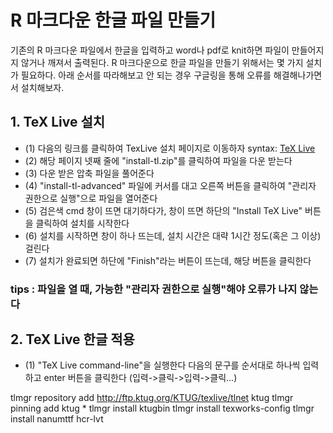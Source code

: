 # R 마크다운 한글 파일 만들기
기존의 R 마크다운 파일에서 한글을 입력하고 word나 pdf로 knit하면 파일이 만들어지지 않거나 깨져서 출력된다. R 마크다운으로 한글 파일을 만들기 위해서는 몇 가지 설치가 필요하다. 아래 순서를 따라해보고 안 되는 경우 구글링을 통해 오류를 해결해나가면서 설치해보자.

## 1. TeX Live 설치
- (1) 다음의 링크를 클릭하여 TexLive 설치 페이지로 이동하자 syntax: [TeX Live](https://tug.org/texlive/acquire-netinstall.html)
- (2) 해당 페이지 넷째 줄에 "install-tl.zip"를 클릭하여 파일을 다운 받는다
- (3) 다운 받은 압축 파일을 풀어준다
- (4) "install-tl-advanced" 파일에 커서를 대고 오른쪽 버튼을 클릭하여 "관리자 권한으로 실행"으로 파일을 열어준다 
- (5) 검은색 cmd 창이 뜨면 대기하다가, 창이 뜨면 하단의 "Install TeX Live" 버튼을 클릭하여 설치를 시작한다
- (6) 설치를 시작하면 창이 하나 뜨는데, 설치 시간은 대략 1시간 정도(혹은 그 이상) 걸린다
- (7) 설치가 완료되면 하단에 "Finish"라는 버튼이 뜨는데, 해당 버튼을 클릭한다

### tips : 파일을 열 때, 가능한 "관리자 권한으로 실행"해야 오류가 나지 않는다

## 2. TeX Live 한글 적용
- (1) "TeX Live command-line"을 실행한다
다음의 문구를 순서대로 하나씩 입력하고 enter 버튼을 클릭한다 (입력->클릭->입력->클릭...)

tlmgr repository add http://ftp.ktug.org/KTUG/texlive/tlnet ktug
tlmgr pinning add ktug *
tlmgr install ktugbin
tlmgr install texworks-config 
tlmgr install nanumttf hcr-lvt
